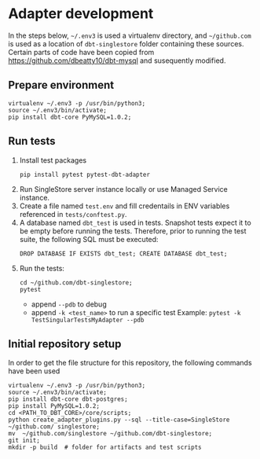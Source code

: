 
# Adapter development
In the steps below, `~/.env3` is used a virtualenv directory, and `~/github.com` is used as a location of `dbt-singlestore` folder containing these sources. Certain parts of code have been copied from 
https://github.com/dbeatty10/dbt-mysql and susequently modified.

## Prepare environment
```
virtualenv ~/.env3 -p /usr/bin/python3;
source ~/.env3/bin/activate;
pip install dbt-core PyMySQL=1.0.2;
```

## Run tests
1. Install test packages
    ```
    pip install pytest pytest-dbt-adapter
    ```
2. Run SingleStore server instance locally or use Managed Service instance.
3. Create a file named `test.env` and fill credentails in ENV variables referenced in `tests/conftest.py`.
4. A database named `dbt_test` is used in tests. Snapshot tests expect it to be empty before running the tests. Therefore, prior to running the test suite, the following SQL must be executed:
    ```
    DROP DATABASE IF EXISTS dbt_test; CREATE DATABASE dbt_test;
    ```
5. Run the tests:
    ```
    cd ~/github.com/dbt-singlestore;
    pytest
    ```
    - append `--pdb` to debug
    - append `-k <test_name>` to run a specific test
    Example: `pytest -k TestSingularTestsMyAdapter --pdb`


## Initial repository setup
In order to get the file structure for this repository, the following commands have been used

```
virtualenv ~/.env3 -p /usr/bin/python3;
source ~/.env3/bin/activate;
pip install dbt-core dbt-postgres;
pip install PyMySQL=1.0.2;
cd <PATH_TO_DBT_CORE>/core/scripts;
python create_adapter_plugins.py --sql --title-case=SingleStore ~/github.com/ singlestore;
mv  ~/github.com/singlestore ~/github.com/dbt-singlestore;
git init;
mkdir -p build  # folder for artifacts and test scripts
```
